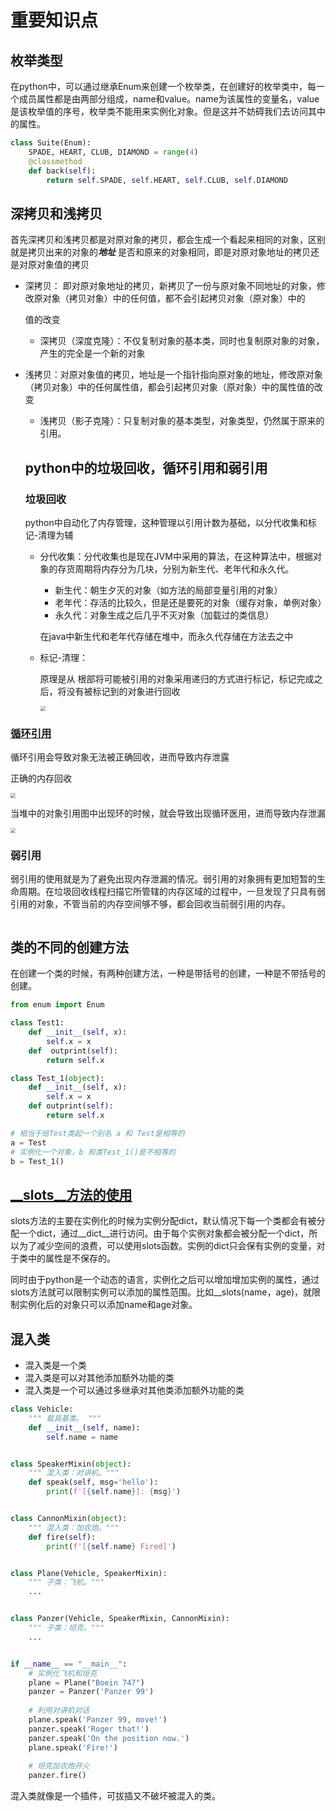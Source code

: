 # 重要知识点

## 枚举类型

在python中，可以通过继承Enum来创建一个枚举类，在创建好的枚举类中，每一个成员属性都是由两部分组成，name和value。name为该属性的变量名，value是该枚举值的序号，枚举类不能用来实例化对象。但是这并不妨碍我们去访问其中的属性。

~~~python
class Suite(Enum):
    SPADE, HEART, CLUB, DIAMOND = range(4)
    @classmethod
    def back(self):
        return self.SPADE, self.HEART, self.CLUB, self.DIAMOND
~~~



## 深拷贝和浅拷贝

首先深拷贝和浅拷贝都是对原对象的拷贝，都会生成一个看起来相同的对象，区别就是拷贝出来的对象的***地址*** 是否和原来的对象相同，即是对原对象地址的拷贝还是对原对象值的拷贝

* 深拷贝： 即对原对象地址的拷贝，新拷贝了一份与原对象不同地址的对象，修改原对象（拷贝对象）中的任何值，都不会引起拷贝对象（原对象）中的

  值的改变

  * 深拷贝（深度克隆）：不仅复制对象的基本类，同时也复制原对象的对象，产生的完全是一个新的对象

* 浅拷贝：对原对象值的拷贝，地址是一个指针指向原对象的地址，修改原对象（拷贝对象）中的任何属性值，都会引起拷贝对象（原对象）中的属性值的改变

  * 浅拷贝（影子克隆）：只复制对象的基本类型，对象类型，仍然属于原来的引用。

  

  ## python中的垃圾回收，循环引用和弱引用

  ### 垃圾回收

  python中自动化了内存管理，这种管理以引用计数为基础，以分代收集和标记-清理为辅

  * 分代收集：分代收集也是现在JVM中采用的算法，在这种算法中，根据对象的存货周期将内存分为几块，分别为新生代、老年代和永久代。

    * 新生代：朝生夕灭的对象（如方法的局部变量引用的对象）
    * 老年代：存活的比较久，但是还是要死的对象（缓存对象，单例对象）
    * 永久代：对象生成之后几乎不灭对象（加载过的类信息）

    在java中新生代和老年代存储在堆中，而永久代存储在方法去之中

  * 标记-清理：

    原理是从 根部将可能被引用的对象采用递归的方式进行标记，标记完成之后，将没有被标记到的对象进行回收

    <img src="https://segmentfault.com/img/bVtJJC" style="zoom:50%;" />

  

### [循环引用](https://www.jianshu.com/p/51bb714051ea)

循环引用会导致对象无法被正确回收，进而导致内存泄露

正确的内存回收

<img src="https://upload-images.jianshu.io/upload_images/1280247-30a625697389536e.png?imageMogr2/auto-orient/strip|imageView2/2/w/792/format/webp" style="zoom:50%;" />

当堆中的对象引用图中出现环的时候，就会导致出现循环医用，进而导致内存泄漏

<img src="https://upload-images.jianshu.io/upload_images/1280247-801d65a76dd90939.png?imageMogr2/auto-orient/strip|imageView2/2/w/792/format/webp" style="zoom:50%;" />

### 弱引用

弱引用的使用就是为了避免出现内存泄漏的情况。弱引用的对象拥有更加短暂的生命周期。在垃圾回收线程扫描它所管辖的内存区域的过程中，一旦发现了只具有弱引用的对象，不管当前的内存空间够不够，都会回收当前弱引用的内存。

~~~python
~~~

## 类的不同的创建方法

在创建一个类的时候，有两种创建方法，一种是带括号的创建，一种是不带括号的创建。

~~~python
from enum import Enum

class Test1:
	def __init__(self, x):
		self.x = x
	def  outprint(self):
		return self.x

class Test_1(object):
	def __init__(self, x):
		self.x = x
	def outprint(self):
		return self.x

# 相当于给Test类起一个别名 a 和 Test是相等的
a = Test
# 实例化一个对象，b 和类Test_1()是不相等的
b = Test_1()

~~~



##  [\__slots__方法的使用](https://blog.csdn.net/sxingming/article/details/52892640)

slots方法的主要在实例化的时候为实例分配dict，默认情况下每一个类都会有被分配一个dict，通过\__dict__进行访问。由于每个实例对象都会被分配一个dict，所以为了减少空间的浪费，可以使用slots函数。实例的dict只会保有实例的变量，对于类中的属性是不保存的。

同时由于python是一个动态的语言，实例化之后可以增加增加实例的属性，通过slots方法就可以限制实例可以添加的属性范围。比如\__slots(name，age)，就限制实例化后的对象只可以添加name和age对象。

## 混入类

* 混入类是一个类
* 混入类是可以对其他添加额外功能的类
* 混入类是一个可以通过多继承对其他类添加额外功能的类

~~~python
class Vehicle:
    """ 载具基类。 """
    def __init__(self, name):
        self.name = name


class SpeakerMixin(object):
    """ 混入类：对讲机。"""
    def speak(self, msg='hello'):
        print(f'[{self.name}]: {msg}')


class CannonMixin(object):
    """ 混入类：加农炮。"""
    def fire(self):
        print(f'[{self.name} Fired]')


class Plane(Vehicle, SpeakerMixin):
    """ 子类：飞机。"""
    ...


class Panzer(Vehicle, SpeakerMixin, CannonMixin):
    """ 子类：坦克。"""
    ...


if __name__ == "__main__":
    # 实例化飞机和坦克
    plane = Plane("Boein 747")
    panzer = Panzer('Panzer 99')
    
    # 利用对讲机对话
    plane.speak('Panzer 99, move!')
    panzer.speak('Roger that!')
    panzer.speak('On the position now.')
    plane.speak('Fire!')
    
    # 坦克加农炮开火
    panzer.fire()
~~~

混入类就像是一个插件，可拔插又不破坏被混入的类。
